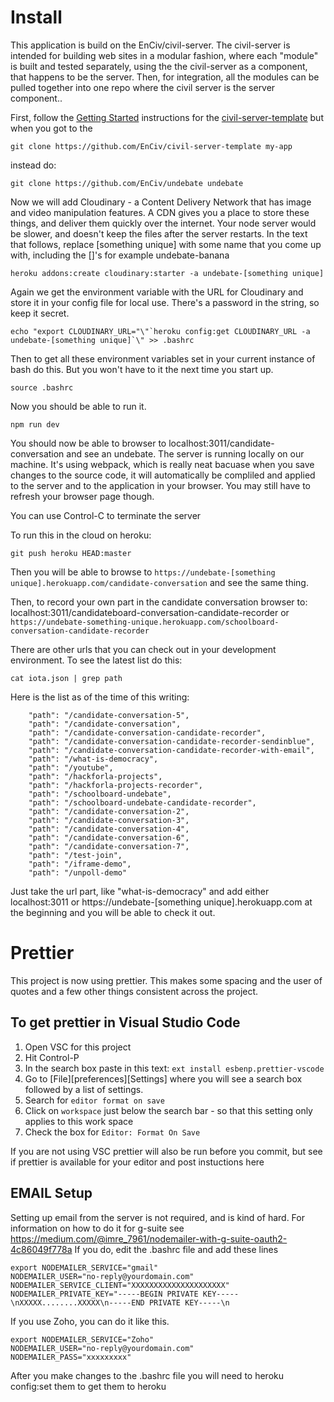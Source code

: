 # Install

This application is build on the EnCiv/civil-server. The civil-server is intended for building web sites in a modular fashion, where each "module" is built and tested separately, using the the civil-server as a component, that happens to be the server. Then, for integration, all the modules can be pulled together into one repo where the civil server is the server component..

First, follow the [Getting Started](https://github.com/EnCiv/civil-server-template#getting-started) instructions for the [civil-server-template](https://github.com/EnCiv/civil-server-template) but when you got to the

```
git clone https://github.com/EnCiv/civil-server-template my-app
```

instead do:

```
git clone https://github.com/EnCiv/undebate undebate
```

Now we will add Cloudinary - a Content Delivery Network that has image and video manipulation features. A CDN gives you a place to store these things, and deliver them quickly over the internet. Your node server would be slower, and doesn't keep the files after the server restarts. In the text that follows, replace [something unique] with some name that you come up with, including the []'s for example undebate-banana

    heroku addons:create cloudinary:starter -a undebate-[something unique]

Again we get the environment variable with the URL for Cloudinary and store it in your config file for local use. There's a password in the string, so keep it secret.

    echo "export CLOUDINARY_URL="\"`heroku config:get CLOUDINARY_URL -a undebate-[something unique]`\" >> .bashrc

Then to get all these environment variables set in your current instance of bash do this. But you won't have to it the next time you start up.

    source .bashrc

Now you should be able to run it.

    npm run dev

You should now be able to browser to localhost:3011/candidate-conversation and see an undebate. The server is running locally on our machine. It's using webpack, which is really neat bacuase when you save changes to the source code, it will automatically be compliled and applied to the server and to the application in your browser. You may still have to refresh your browser page though.

You can use Control-C to terminate the server

To run this in the cloud on heroku:

    git push heroku HEAD:master

Then you will be able to browse to `https://undebate-[something unique].herokuapp.com/candidate-conversation` and see the same thing.

Then, to record your own part in the candidate conversation browser to: localhost:3011/candidateboard-conversation-candidate-recorder or `https://undebate-something-unique.herokuapp.com/schoolboard-conversation-candidate-recorder`

There are other urls that you can check out in your development environment. To see the latest list do this:

```
cat iota.json | grep path
```

Here is the list as of the time of this writing:

```
    "path": "/candidate-conversation-5",
    "path": "/candidate-conversation",
    "path": "/candidate-conversation-candidate-recorder",
    "path": "/candidate-conversation-candidate-recorder-sendinblue",
    "path": "/candidate-conversation-candidate-recorder-with-email",
    "path": "/what-is-democracy",
    "path": "/youtube",
    "path": "/hackforla-projects",
    "path": "/hackforla-projects-recorder",
    "path": "/schoolboard-undebate",
    "path": "/schoolboard-undebate-candidate-recorder",
    "path": "/candidate-conversation-2",
    "path": "/candidate-conversation-3",
    "path": "/candidate-conversation-4",
    "path": "/candidate-conversation-6",
    "path": "/candidate-conversation-7",
    "path": "/test-join",
    "path": "/iframe-demo",
    "path": "/unpoll-demo"
```

Just take the url part, like "what-is-democracy" and add either localhost:3011 or https://undebate-[something unique].herokuapp.com at the beginning and you will be able to check it out.

# Prettier

This project is now using prettier. This makes some spacing and the user of quotes and a few other things consistent across the project.

## To get prettier in Visual Studio Code

1. Open VSC for this project
2. Hit Control-P
3. In the search box paste in this text: `ext install esbenp.prettier-vscode`
4. Go to [File][preferences][Settings] where you will see a search box followed by a list of settings.
5. Search for `editor format on save`
6. Click on `workspace` just below the search bar - so that this setting only applies to this work space
7. Check the box for `Editor: Format On Save`

If you are not using VSC prettier will also be run before you commit, but see if prettier is available for your editor and post instuctions here

## EMAIL Setup

Setting up email from the server is not required, and is kind of hard. For information on how to do it for g-suite see https://medium.com/@imre_7961/nodemailer-with-g-suite-oauth2-4c86049f778a
If you do, edit the .bashrc file and add these lines

    export NODEMAILER_SERVICE="gmail"
    NODEMAILER_USER="no-reply@yourdomain.com"
    NODEMAILER_SERVICE_CLIENT="XXXXXXXXXXXXXXXXXXXXX"
    NODEMAILER_PRIVATE_KEY="-----BEGIN PRIVATE KEY-----\nXXXXX........XXXXX\n-----END PRIVATE KEY-----\n

If you use Zoho, you can do it like this.

    export NODEMAILER_SERVICE="Zoho"
    NODEMAILER_USER="no-reply@yourdomain.com"
    NODEMAILER_PASS="xxxxxxxxx"

After you make changes to the .bashrc file you will need to heroku config:set them to get them to heroku
